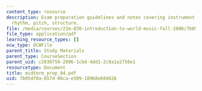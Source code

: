 ```yaml
---
content_type: resource
description: Exam preparation guidelines and notes covering instrument classification,
  rhythm, pitch, structure.
file: /media/courses/21m-030-introduction-to-world-music-fall-2006/7b054f8a657d06cae50910968e60d426_midterm_prep_04.pdf
file_type: application/pdf
learning_resource_types: []
ocw_type: OCWFile
parent_title: Study Materials
parent_type: CourseSection
parent_uid: c2030759-2096-1cbd-4dd1-2c8a1a2756e1
resourcetype: Document
title: midterm_prep_04.pdf
uid: 7b054f8a-657d-06ca-e509-10968e60d426
---
```

